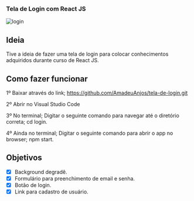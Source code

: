 ### Tela de Login com React JS

![login](https://user-images.githubusercontent.com/53497771/234715722-3e21f0b2-274f-46f8-8915-a4f346ab97fa.png)

## Ideia
Tive a ideia de fazer uma tela de login para colocar conhecimentos adquiridos durante curso de React JS. 

## Como fazer funcionar
1º Baixar através do link;
https://github.com/AmadeuAnjos/tela-de-login.git

2º Abrir no Visual Studio Code

3º No terminal;
Digitar o seguinte comando para navegar até o diretório correta; cd login.

4º Ainda no terminal;
Digitar o seguinte comando para abrir o app no browser; npm start.



## Objetivos
- [X] Background degradê.
- [X] Formulário para preenchimento de email e senha.
- [X] Botão de login.
- [X] Link para cadastro de usuário.